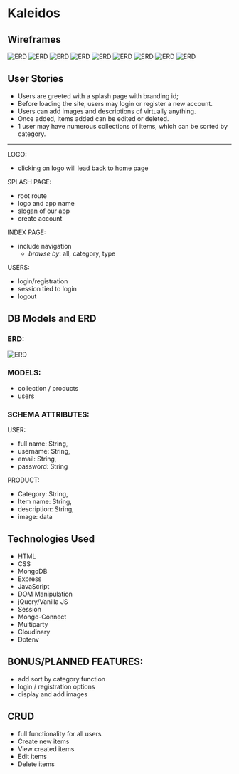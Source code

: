 # Kaleidos 


## Wireframes
![ERD](public/images/Kaleidos_Splash.png)
![ERD](public/images/Kaleidos_Login.png)
![ERD](public/images/Kaleidos_Register.png)
![ERD](public/images/Kaleidos_Index.png)
![ERD](public/images/Kaleidos_Overlay.png)
![ERD](public/images/Kaleidos_Category.png)
![ERD](public/images/Kaleidos_New.png)
![ERD](public/images/Kaleidos_Show.png)
![ERD](public/images/Kaleidos_Edit.png)


## User Stories

-   Users are greeted with a splash page with branding id;
-   Before loading the site, users may login or register a new account.
-   Users can add images and descriptions of virtually anything.
-   Once added, items added can be edited or deleted.
-   1 user may have numerous collections of items, which can be sorted by category. 

---

LOGO:
- clicking on logo will lead back to home page


SPLASH PAGE:
- root route
- logo and app name
- slogan of our app
- create account

INDEX PAGE:
- include navigation 
    - *browse by*: all, category, type

USERS:
- login/registration
- session tied to login
- logout



## DB Models and ERD
### ERD:
![ERD](public/images/models.jpg)


### MODELS:
- collection / products
- users

### SCHEMA ATTRIBUTES:
USER:
- full name: String,
- username: String,
- email: String,
- password: String

PRODUCT:
- Category: String,
- Item name: String,
- description: String,
- image: data

## Technologies Used
- HTML
- CSS
- MongoDB
- Express
- JavaScript
- DOM Manipulation
- jQuery/Vanilla JS
- Session
- Mongo-Connect
- Multiparty
- Cloudinary
- Dotenv

## BONUS/PLANNED FEATURES:
- add sort by category function
- login / registration options
- display and add images

## CRUD
- full functionality for all users
- Create new items
- View created items
- Edit items
- Delete items 

